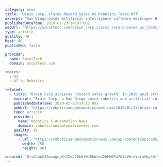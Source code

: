 ```yaml
---
category: news
title: "Brain Corp. Claims Record Sales As Robotics Takes Off"
excerpt: "San Diego-based artificial intelligence software developer Brain Corp says it is saw \"record sales and revenue growth\" in 2019, on strong retailer demand for autonomous, mobile robots. The company said that its saw a more thn 300 percent increase in its revenues last year due to a \"surge\" in interest in floor care machines that are powered by ..."
publishedDateTime: 2020-01-23T14:37:00Z
webUrl: "https://socaltech.com/brain_corp_claims_record_sales_as_robotics_takes_off/s-0079426.html"
type: article
quality: 49
heat: 49
published: false

provider:
  name: SocalTech
  domain: socaltech.com

topics:
  - AI
  - AI in Robotics

related:
  - title: "Brain Corp achieves ‘record sales growth’ in 2019 amid strong demand for autonomous mobile robots"
    excerpt: "Brain Corp, a San Diego-based robotics and artificial intelligence company, says it achieved “record sales and revenue growth in 2019” as retailers increasingly turn to robotic solutions to reduce costs and enhance in-store experiences. Brain Corp achieved more than a 300 percent increase in revenue last year, fueled by a surge in interest ..."
    publishedDateTime: 2020-01-23T14:15:00Z
    webUrl: "https://roboticsandautomationnews.com/2020/01/23/brain-corp-achieves-record-sales-growth-in-2019-amid-strong-demand-for-autonomous-mobile-robots/28946/"
    type: article
    provider:
      name: Robotics & Automation News
      domain: roboticsandautomationnews.com
    quality: 41
    images:
      - url: "https://roboticsandautomationnews.com/wp-content/uploads/2019/04/brain-corp-new-vehicle-copy.jpg"
        width: 750
        height: 401

secured: "OlsUCwAS8SmangopKsZXvV7Db8iWdRKWtoU2hMW0Fw7O1vV0rvYpLokKpk6+lhxTYNqVXKRTQldDEiODQ0ZDm7gUzxdj1jWf18N51ZNAjyXB8OwV2AYATMyfKt08085lZykz4yyXxE3GVuXEF/w/6mc1A4vQqMxqQS+2zV1E/+K32EwAdiQD+Dk2AiAIYr73hH+IaWS6V0svto2uBhkz6FjKy22fGZMLxucLHWOXawb2BDvheZeMjTEj9tFFcIx+ehhuPysC84hGDJsQXJFJWZmAp8/t+lnDQMcJ96zKAtJMhvoXkOXyMPcW1pEvUjHr;Y4OoTzM5uXgGrnHrck40gg=="
---
```


